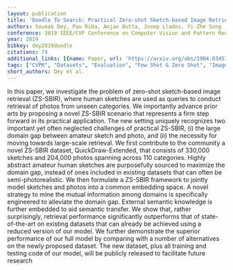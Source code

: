 ```yaml
---
layout: publication
title: 'Doodle To Search: Practical Zero-shot Sketch-based Image Retrieval'
authors: Sounak Dey, Pau Riba, Anjan Dutta, Josep Llados, Yi-Zhe Song
conference: 2019 IEEE/CVF Conference on Computer Vision and Pattern Recognition (CVPR)
year: 2019
bibkey: dey2019doodle
citations: 74
additional_links: [{name: Paper, url: 'https://arxiv.org/abs/1904.03451'}]
tags: ["CVPR", "Datasets", "Evaluation", "Few Shot & Zero Shot", "Image Retrieval", "Scalability", "Tools & Libraries"]
short_authors: Dey et al.
---
```

In this paper, we investigate the problem of zero-shot sketch-based image
retrieval (ZS-SBIR), where human sketches are used as queries to conduct
retrieval of photos from unseen categories. We importantly advance prior arts
by proposing a novel ZS-SBIR scenario that represents a firm step forward in
its practical application. The new setting uniquely recognizes two important
yet often neglected challenges of practical ZS-SBIR, (i) the large domain gap
between amateur sketch and photo, and (ii) the necessity for moving towards
large-scale retrieval. We first contribute to the community a novel ZS-SBIR
dataset, QuickDraw-Extended, that consists of 330,000 sketches and 204,000
photos spanning across 110 categories. Highly abstract amateur human sketches
are purposefully sourced to maximize the domain gap, instead of ones included
in existing datasets that can often be semi-photorealistic. We then formulate a
ZS-SBIR framework to jointly model sketches and photos into a common embedding
space. A novel strategy to mine the mutual information among domains is
specifically engineered to alleviate the domain gap. External semantic
knowledge is further embedded to aid semantic transfer. We show that, rather
surprisingly, retrieval performance significantly outperforms that of
state-of-the-art on existing datasets that can already be achieved using a
reduced version of our model. We further demonstrate the superior performance
of our full model by comparing with a number of alternatives on the newly
proposed dataset. The new dataset, plus all training and testing code of our
model, will be publicly released to facilitate future research